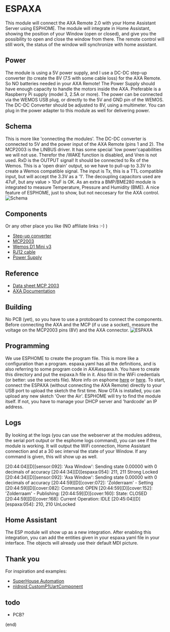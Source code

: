 # ESPAXA
This module will connect the AXA Remote 2.0 with your Home Assistant Server using ESPHOME. The module will integrate in Home Assistant, showing the position of your Window (open or closed), and give you the possibility to open and close the window from there. The remote control will still work, the status of the window will synchronize with home assistant.
## Power
The module is using a 5V power supply, and I use a DC-DC step-up converter (to create the 8V (7.5 with some cable loss) for the AXA Remote. So NO batteries needed in your AXA Remote! The Power Supply should have enough capacity to handle the motors inside the AXA. Preferable is a Raspberry Pi supply (model 3, 2.5A or more). The power can be connected via the WEMOS USB plug, or directly to the 5V and GND pin of the WEMOS. The DC-DC Converter should be adjusted to 8V, using a multimeter. You can plug in the power adapter to this module as well for delivering power.
## Schema
This is more like 'connecting the modules'. The DC-DC converter is connected to 5V and the power input of the AXA Remote (pins 1 and 2). The MCP2003 is the LINBUS driver. It has some special 'low power'capabilities we will not use. Therefor the /WAKE function is disabled, and Vren is not used. RxD is the OUTPUT signal! It should be connected to Rx of the Wemos. This is a 'open drain' output, so we have to pull-up to 3.3V to create a Wemos compatible signal. The input is Tx, this is a TTL compatible input, but will accept the 3.3V as a '1'. The decoupling capacitors used are 47uF, but any value > 10uF is OK. As an extra a BMP/BME280 module is integrated to measure Temperature, Pressure and Humidity (BME). A nice feature of ESPHOME, just to show, but not neccesary for the AXA control.
![Schema](https://raw.githubusercontent.com/galagaking/espaxa/master/docs/espaxa_schema.png)
## Components
Or any other place you like (NO affiliate links :-) )
- [Step-up converter](https://www.tinytronics.nl/shop/nl/spanning-converters/step-up/dc-dc-verstelbare-step-up-boost-converter-mt3608-2a)
- [MCP2003](http://www.okaphone.com/artikel.asp?id=485422)
- [Wemos D1 Mini v3](https://www.tinytronics.nl/shop/nl/communicatie/wi-fi/wemos-d1-mini-v2-esp8266-12f-ch340)
- [RJ12 cable](https://www.tinytronics.nl/shop/nl/kabels/adapters/rj12-naar-6-pins-dupont-jumper-adapter)
- [Power Supply](https://www.tinytronics.nl/shop/nl/raspberry-pi/voedingen/raspberry-pi-micro-usb-voeding-5.1v-2.5a-zwart-t6716dv)

## Reference
- [Data sheet MCP 2003](http://ww1.microchip.com/downloads/en/devicedoc/22230a.pdf)
- [AXA Documentation](http://files.domoticaforum.eu/uploads/Axa/AXA%20Remote%202%20domotica%20English%202012nov_V2.pdf)

## Building
No PCB (yet), so you have to use a protoboard to connect the components. Before connecting the AXA and the MCP (if u use a socket), measure the voltage on the MCP2003 pins (8V) and the AXA connector.
![ESPAXA](imgs/espaxa.jpg)
## Programming
We use ESPHOME to create the program file. This is more like a configuration than a program. espaxa.yaml has all the definitions, and is also referring to some program code in AXA\espaxa.h. You have to create this directory and put the expaxa.h file in it. Also fill in the WiFi credentials (or better: use the secrets file). More info on esphome
[here](https://esphome.io/) or [here](https://www.galagaking.org/2019/11/05/esphome-workshop/). To start, connect the ESPAXA (without connecting the AXA Remote) directly to your USB port to upload the sketch the first time. Now OTA is installed, you can upload any new sketch 'Over the Air'. ESPHOME will try to find the module itself. If not, you have to manage your DHCP server and 'hardcode' an IP address.
## Logs
By looking at the logs (you can use the webserver at the modules address, the serial port output or the esphome logs command), you can see if the module is working. It will output the WiFi connection, Home Assistant connection and at a 30 sec interval the state of your Window. If any command is given, this will show up as well.

[20:44:04][D][sensor:092]: 'Axa Window': Sending state 0.00000  with 0 decimals of accuracy
[20:44:34][D][espaxa:054]: 211, 211 Strong Locked
[20:44:34][D][sensor:092]: 'Axa Window': Sending state 0.00000  with 0 decimals of accuracy
[20:44:59][D][cover:072]: 'Zolderraam' - Setting
[20:44:59][D][cover:082]:   Command: OPEN
[20:44:59][D][cover:152]: 'Zolderraam' - Publishing:
[20:44:59][D][cover:160]:   State: CLOSED
[20:44:59][D][cover:168]:   Current Operation: IDLE
[20:45:04][D][espaxa:054]: 210, 210 UnLocked

## Home Assistant
The ESP module will show up as a new integration. After enabling this integration, you can add the entities given in your espaxa yaml file in your interface. The objects will already use their default MDI picture.

## Thank you
For inspiration and examples:
- [SuperHouse Automation](https://github.com/SuperHouse/)
- [nldroid CustomP1UartComponent](https://github.com/nldroid/CustomP1UartComponent)
## todo

- PCB?

(end)
